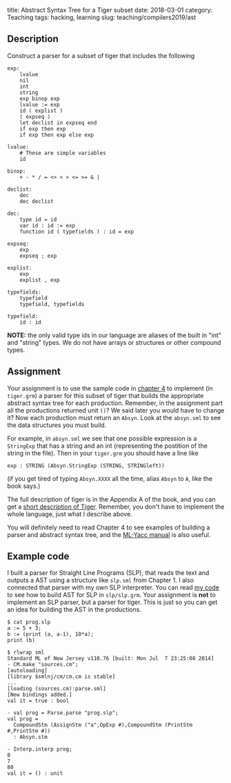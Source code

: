 title: Abstract Syntax Tree for a Tiger subset
date: 2018-03-01
category: Teaching
tags: hacking, learning
slug: teaching/compilers2019/ast

## Description

Construct a parser for a subset of tiger that includes the following

```
exp:
	lvalue
	nil
	int
	string
	exp binop exp
	lvalue := exp
	id ( explist )
	( expseq )
	let declist in expseq end
	if exp then exp
	if exp then exp else exp

lvalue:
	# These are simple variables
	id

binop:
	+ - * / = <> < > <= >= & |

declist:
	dec
	dec declist
		
dec: 
	type id = id
	var id : id := exp
	function id ( typefields ) : id = exp

expseq:
    exp
	expseq ; exp

explist:
	exp
	explist , exp

typefields:
	typefield
	typefield, typefields

typefield:
	id : id
```
	
**NOTE:** the only valid type ids in our language are aliases of the
built in "int" and "string" types. We do not have arrays or structures
or other compound types.

## Assignment

Your assignment is to use the sample code in
[chapter 4](https://www.cs.princeton.edu/~appel/modern/ml/chap4/) to
implement (in `tiger.grm`) a parser for this subset of tiger that
builds the appropriate abstract syntax tree for each
production. Remember, in the assignment part all the productions
returned unit `()`?  We said later you would have to change it? Now
each production must return an `Absyn`. Look at the `absyn.sml` to see
the data structures you must build.

For example, in `absyn.sml` we see that one possible expression is a
`StringExp` that has a string and an int (representing the postition
of the string in the file). Then in your `tiger.grm` you should have a line like

```
exp : STRING (Absyn.StringExp (STRING, STRINGleft))
```

(if you get tired of typing `Absyn.XXXX` all the time, alias `Absyn`
to `A`, like the book says.)

The full description of tiger is in the Appendix A of the book, and
you can get a
[short description of Tiger](http://www.cs.columbia.edu/~sedwards/classes/2002/w4115/tiger.pdf). Remember,
you don't have to implement the whole language, just what I describe
above.

You will definitely need to read Chapter 4 to see examples of building
a parser and abstract syntax tree, and the
[ML-Yacc manual](http://www.smlnj.org/doc/ML-Yacc/) is also useful.

## Example code

I built a parser for Straight Line Programs (SLP), that reads the text
and outputs a AST using a structure like `slp.sml` from Chapter 1. I
also connected that parser with my own SLP interpreter. You can read
[my code](https://github.com/humberto-ortiz/compilers-2017) to see how
to build AST for SLP in `slp/slp.grm`. Your assignment is **not** to
implement an SLP parser, but a parser for tiger. This is just so you
can get an idea for building the AST in the productions.

```
$ cat prog.slp
a := 5 + 3;
b := (print (a, a-1), 10*a);
print (b)

$ rlwrap sml
Standard ML of New Jersey v110.76 [built: Mon Jul  7 23:25:08 2014]
- CM.make "sources.cm";
[autoloading]
[library $smlnj/cm/cm.cm is stable]
...
[loading (sources.cm):parse.sml]
[New bindings added.]
val it = true : bool

- val prog = Parse.parse "prog.slp";
val prog =
  CompoundStm (AssignStm ("a",OpExp #),CompoundStm (PrintStm #,PrintStm #))
  : Absyn.stm

- Interp.interp prog;
8
7
80
val it = () : unit
```
